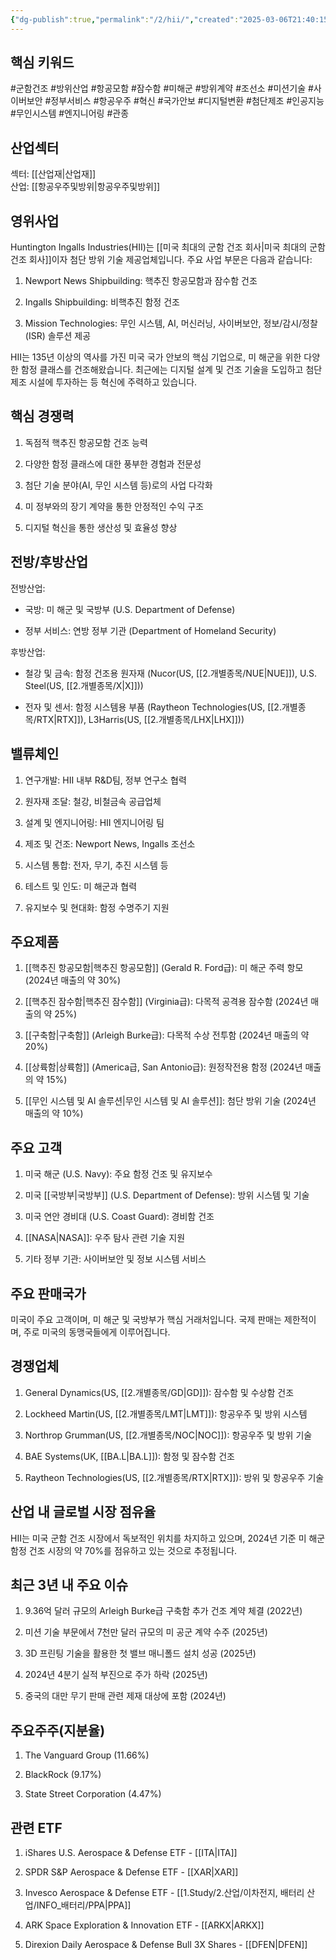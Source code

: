 ```yaml
---
{"dg-publish":true,"permalink":"/2/hii/","created":"2025-03-06T21:40:15.939+09:00","updated":"2025-07-29T21:37:04.726+09:00"}
---
```


## 핵심 키워드

#군함건조 #방위산업 #항공모함 #잠수함 #미해군 #방위계약 #조선소 #미션기술 #사이버보안 #정부서비스 #항공우주 #혁신 #국가안보 #디지털변환 #첨단제조 #인공지능 #무인시스템 #엔지니어링 #관종

## 산업섹터

섹터: [[산업재\|산업재]]  
산업: [[항공우주및방위\|항공우주및방위]]

## 영위사업

Huntington Ingalls Industries(HII)는 [[미국 최대의 군함 건조 회사\|미국 최대의 군함 건조 회사]]이자 첨단 방위 기술 제공업체입니다. 주요 사업 부문은 다음과 같습니다:

1. Newport News Shipbuilding: 핵추진 항공모함과 잠수함 건조
    
2. Ingalls Shipbuilding: 비핵추진 함정 건조
    
3. Mission Technologies: 무인 시스템, AI, 머신러닝, 사이버보안, 정보/감시/정찰(ISR) 솔루션 제공
    

HII는 135년 이상의 역사를 가진 미국 국가 안보의 핵심 기업으로, 미 해군을 위한 다양한 함정 클래스를 건조해왔습니다. 최근에는 디지털 설계 및 건조 기술을 도입하고 첨단 제조 시설에 투자하는 등 혁신에 주력하고 있습니다.

## 핵심 경쟁력

1. 독점적 핵추진 항공모함 건조 능력
    
2. 다양한 함정 클래스에 대한 풍부한 경험과 전문성
    
3. 첨단 기술 분야(AI, 무인 시스템 등)로의 사업 다각화
    
4. 미 정부와의 장기 계약을 통한 안정적인 수익 구조
    
5. 디지털 혁신을 통한 생산성 및 효율성 향상
    

## 전방/후방산업

전방산업:

- 국방: 미 해군 및 국방부 (U.S. Department of Defense)
    
- 정부 서비스: 연방 정부 기관 (Department of Homeland Security)
    

후방산업:

- 철강 및 금속: 함정 건조용 원자재 (Nucor(US, [[2.개별종목/NUE\|NUE]]), U.S. Steel(US, [[2.개별종목/X\|X]]))
    
- 전자 및 센서: 함정 시스템용 부품 (Raytheon Technologies(US, [[2.개별종목/RTX\|RTX]]), L3Harris(US, [[2.개별종목/LHX\|LHX]]))
    

## 밸류체인

1. 연구개발: HII 내부 R&D팀, 정부 연구소 협력
    
2. 원자재 조달: 철강, 비철금속 공급업체
    
3. 설계 및 엔지니어링: HII 엔지니어링 팀
    
4. 제조 및 건조: Newport News, Ingalls 조선소
    
5. 시스템 통합: 전자, 무기, 추진 시스템 등
    
6. 테스트 및 인도: 미 해군과 협력
    
7. 유지보수 및 현대화: 함정 수명주기 지원
    

## 주요제품

1. [[핵추진 항공모함\|핵추진 항공모함]] (Gerald R. Ford급): 미 해군 주력 항모 (2024년 매출의 약 30%)
    
2. [[핵추진 잠수함\|핵추진 잠수함]] (Virginia급): 다목적 공격용 잠수함 (2024년 매출의 약 25%)
    
3. [[구축함\|구축함]] (Arleigh Burke급): 다목적 수상 전투함 (2024년 매출의 약 20%)
    
4. [[상륙함\|상륙함]] (America급, San Antonio급): 원정작전용 함정 (2024년 매출의 약 15%)
    
5. [[무인 시스템 및 AI 솔루션\|무인 시스템 및 AI 솔루션]]: 첨단 방위 기술 (2024년 매출의 약 10%)
    

## 주요 고객

1. 미국 해군 (U.S. Navy): 주요 함정 건조 및 유지보수
    
2. 미국 [[국방부\|국방부]] (U.S. Department of Defense): 방위 시스템 및 기술
    
3. 미국 연안 경비대 (U.S. Coast Guard): 경비함 건조
    
4. [[NASA\|NASA]]: 우주 탐사 관련 기술 지원
    
5. 기타 정부 기관: 사이버보안 및 정보 시스템 서비스
    

## 주요 판매국가

미국이 주요 고객이며, 미 해군 및 국방부가 핵심 거래처입니다. 국제 판매는 제한적이며, 주로 미국의 동맹국들에게 이루어집니다.

## 경쟁업체

1. General Dynamics(US, [[2.개별종목/GD\|GD]]): 잠수함 및 수상함 건조
    
2. Lockheed Martin(US, [[2.개별종목/LMT\|LMT]]): 항공우주 및 방위 시스템
    
3. Northrop Grumman(US, [[2.개별종목/NOC\|NOC]]): 항공우주 및 방위 기술
    
4. BAE Systems(UK, [[BA.L\|BA.L]]): 함정 및 잠수함 건조
    
5. Raytheon Technologies(US, [[2.개별종목/RTX\|RTX]]): 방위 및 항공우주 기술
    

## 산업 내 글로벌 시장 점유율

HII는 미국 군함 건조 시장에서 독보적인 위치를 차지하고 있으며, 2024년 기준 미 해군 함정 건조 시장의 약 70%를 점유하고 있는 것으로 추정됩니다.

## 최근 3년 내 주요 이슈

1. 9.36억 달러 규모의 Arleigh Burke급 구축함 추가 건조 계약 체결 (2022년)
    
2. 미션 기술 부문에서 7천만 달러 규모의 미 공군 계약 수주 (2025년)
    
3. 3D 프린팅 기술을 활용한 첫 밸브 매니폴드 설치 성공 (2025년)
    
4. 2024년 4분기 실적 부진으로 주가 하락 (2025년)
    
5. 중국의 대만 무기 판매 관련 제재 대상에 포함 (2024년)
    

## 주요주주(지분율)

1. The Vanguard Group (11.66%)
    
2. BlackRock (9.17%)
    
3. State Street Corporation (4.47%)
    

## 관련 ETF

1. iShares U.S. Aerospace & Defense ETF - [[ITA\|ITA]]
    
2. SPDR S&P Aerospace & Defense ETF - [[XAR\|XAR]]
    
3. Invesco Aerospace & Defense ETF - [[1.Study/2.산업/이차전지, 배터리 산업/INFO_배터리/PPA\|PPA]]
    
4. ARK Space Exploration & Innovation ETF - [[ARKX\|ARKX]]
    
5. Direxion Daily Aerospace & Defense Bull 3X Shares - [[DFEN\|DFEN]]